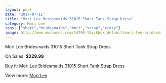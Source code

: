 ```yaml
---
layout: post
date: '2017-07-11'
title: "Mori Lee Bridesmaids 31015 Short Tank Strap Dress"
category: Mori Lee
tags: ["short","bridesmaids","mori","strap","crazy"]
image: http://www.eudances.com/14790-thickbox_default/mori-lee-bridesmaids-31015-short-tank-strap-dress.jpg
---
```

Mori Lee Bridesmaids 31015 Short Tank Strap Dress

On Sales: **$229.99**
<a href="https://www.eudances.com/en/mori-lee/4413-mori-lee-bridesmaids-31015-short-tank-strap-dress.html"><amp-img layout="responsive" width="600" height="600" src="//www.eudances.com/14790-thickbox_default/mori-lee-bridesmaids-31015-short-tank-strap-dress.jpg" alt="Mori Lee Bridesmaids 31015 Short Tank Strap Dress 0" /></a>
<a href="https://www.eudances.com/en/mori-lee/4413-mori-lee-bridesmaids-31015-short-tank-strap-dress.html"><amp-img layout="responsive" width="600" height="600" src="//www.eudances.com/14794-thickbox_default/mori-lee-bridesmaids-31015-short-tank-strap-dress.jpg" alt="Mori Lee Bridesmaids 31015 Short Tank Strap Dress 1" /></a>
<a href="https://www.eudances.com/en/mori-lee/4413-mori-lee-bridesmaids-31015-short-tank-strap-dress.html"><amp-img layout="responsive" width="600" height="600" src="//www.eudances.com/14793-thickbox_default/mori-lee-bridesmaids-31015-short-tank-strap-dress.jpg" alt="Mori Lee Bridesmaids 31015 Short Tank Strap Dress 2" /></a>
<a href="https://www.eudances.com/en/mori-lee/4413-mori-lee-bridesmaids-31015-short-tank-strap-dress.html"><amp-img layout="responsive" width="600" height="600" src="//www.eudances.com/14792-thickbox_default/mori-lee-bridesmaids-31015-short-tank-strap-dress.jpg" alt="Mori Lee Bridesmaids 31015 Short Tank Strap Dress 3" /></a>
<a href="https://www.eudances.com/en/mori-lee/4413-mori-lee-bridesmaids-31015-short-tank-strap-dress.html"><amp-img layout="responsive" width="600" height="600" src="//www.eudances.com/14791-thickbox_default/mori-lee-bridesmaids-31015-short-tank-strap-dress.jpg" alt="Mori Lee Bridesmaids 31015 Short Tank Strap Dress 4" /></a>

Buy it: [Mori Lee Bridesmaids 31015 Short Tank Strap Dress](https://www.eudances.com/en/mori-lee/4413-mori-lee-bridesmaids-31015-short-tank-strap-dress.html "Mori Lee Bridesmaids 31015 Short Tank Strap Dress")

View more: [Mori Lee](https://www.eudances.com/en/65-mori-lee "Mori Lee")